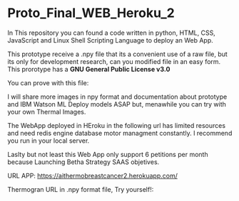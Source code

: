 # Proto_Final_WEB_Heroku_2

In This repository you can found a code written in python, HTML, CSS, JavaScript and Linux Shell Scripting Language to deploy an Web App.

This prototype receive a .npy file that its a convenient use of a raw file, but its only for development research, can you modified file in an easy form. This prorotype has a **GNU General Public License v3.0**

You can prove with this file:

I will share more images in npy format and documentation about prototype and IBM Watson ML Deploy models ASAP but, menawhile you can try with your own Thermal Images.

The WebApp deployed in HEroku in the following url has limited resources and need redis engine database motor managment constantly. I recommend you run in your local server.

Laslty but not least this Web App only support 6 petitions per month because Launching Betha Strategy SAAS objetives.

URL APP: https://aithermobreastcancer2.herokuapp.com/

Thermogran URL in .npy format file, Try yourself!: 
